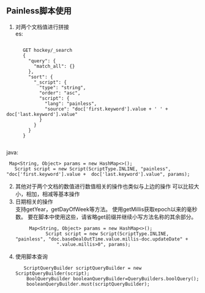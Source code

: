  ## Painless脚本使用
 1.  对两个文档值进行拼接<br>
    es:
   ```aidl
   
         GET hockey/_search
         {
           "query": {
             "match_all": {}
           },
           "sort": {
             "_script": {
               "type": "string",
               "order": "asc",
               "script": {
                 "lang": "painless",
                 "source": "doc['first.keyword'].value + ' ' + doc['last.keyword'].value"
               }
             }
           }
         }
         
   ```
   java:
   ```aidl
    Map<String, Object> params = new HashMap<>();
      Script script = new Script(ScriptType.INLINE, "painless", "doc['first.keyword'].value +  doc['last.keyword'].value", params);

   ```
 2.  其他对于两个文档的数值进行数值相关的操作也类似与上边的操作 可以比较大小，相加，相减等基本操作
 3.  日期相关的操作<br>
     支持getYear，getDayOfWeek等方法。 使用getMillis获取epoch以来的毫秒数。 要在脚本中使用这些，请省略get前缀并继续小写方法名称的其余部分。 
     ````aidl
          Map<String, Object> params = new HashMap<>();
                Script script = new Script(ScriptType.INLINE, "painless", "doc.baseDealOutTime.value.millis-doc.updateDate" +
                    ".value.millis>0", params);

     ````
2. 使用脚本查询     
    ```aidl
       ScriptQueryBuilder scriptQueryBuilder = new ScriptQueryBuilder(script);
        BoolQueryBuilder booleanQueryBuilder=QueryBuilders.boolQuery();
        booleanQueryBuilder.must(scriptQueryBuilder);
           
    ```